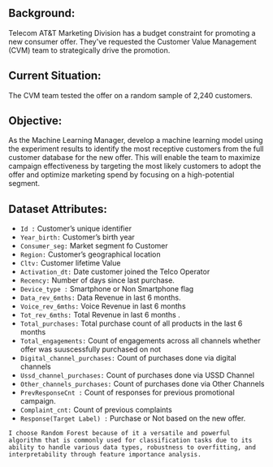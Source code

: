 ## Background:
Telecom AT&T Marketing Division has a budget constraint for promoting a new consumer offer. They've requested the Customer Value Management (CVM) team to strategically drive the promotion.

## Current Situation:
The CVM team tested the offer on a random sample of 2,240 customers.

## Objective:
As the Machine Learning Manager, develop a machine learning model using the experiment results to identify the most receptive customers from the full customer database for the new offer. 
This will enable the team to maximize campaign effectiveness by targeting the most likely customers to adopt the offer and optimize marketing spend by focusing on a high-potential segment.

## Dataset Attributes:
-    `Id :` Customer’s unique identifier
-    `Year_birth:` Customer’s birth year
-   ``Consumer_seg:`` Market segment fo Customer
-    ``Region:`` Customer’s geographical location
-    ``Cltv:`` Customer lifetime Value
-    ``Activation_dt:`` Date customer joined the Telco Operator
-    ``Recency:`` Number of days since last purchase.
-    ``Device_type :`` Smartphone or Non Smartphone flag
-    ``Data_rev_6mths:`` Data Revenue in last 6 months.
-    ``Voice_rev_6mths:`` Voice Revenue in last 6 months
-    ``Tot_rev_6mths:`` Total Revenue in last 6 months .
-    ``Total_purchases:`` Total purchase count of all products in the last 6 months
-    ``Total_engagements:`` Count of engagements across all channels whether offer was suuscessfully purchased on not
-    ``Digital_channel_purchases:`` Count of purchases done via digital channels
-    ``Ussd_channel_purchases:`` Count of purchases done via USSD Channel
-    ``Other_channels_purchases:`` Count of purchases done via Other Channels
-    ``PrevResponseCnt :`` Count of responses for previous promotional campaign.
-    ``Complaint_cnt:`` Count of previous complaints
-    ``Response(Target Label) :`` Purchase or Not based on the new offer.


`I choose Random Forest because of it a versatile and powerful algorithm that is commonly used for classification tasks due to its ability to handle various data types, robustness to overfitting, and interpretability through feature importance analysis.`

